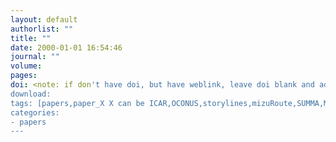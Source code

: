 ```yaml
---
layout: default
authorlist: ""
title: ""
date: 2000-01-01 16:54:46
journal: ""
volume: 
pages: 
doi: <note: if don't have doi, but have weblink, leave doi blank and add weblink to "download"; otherwise leave "download" blank, doi will link to paper through http://dx.doi.org/>
download:
tags: [papers,paper_X X can be ICAR,OCONUS,storylines,mizuRoute,SUMMA,MPRflex,GMET,SHARP]
categories:
- papers
---
```


